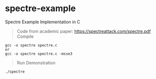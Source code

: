 # spectre-example
Spectre Example Implementation in C
> Code from academic paper: https://spectreattack.com/spectre.pdf
> Compile
```
gcc -o spectre spectre.c
or
gcc -o spectre spectre.c -msse3
```
> Run Demonstration
```
./spectre
```
